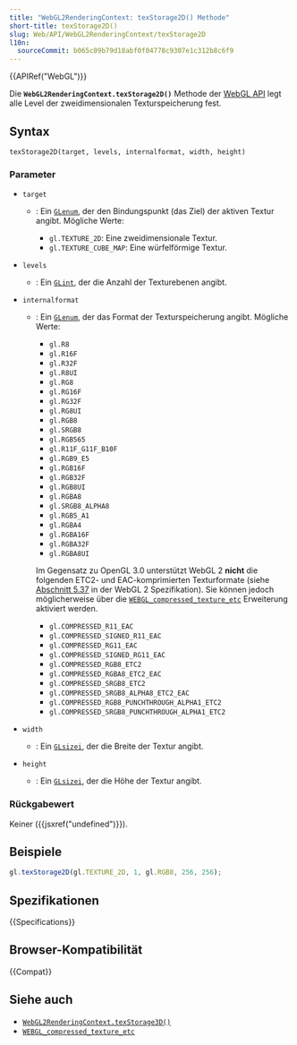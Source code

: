 ```yaml
---
title: "WebGL2RenderingContext: texStorage2D() Methode"
short-title: texStorage2D()
slug: Web/API/WebGL2RenderingContext/texStorage2D
l10n:
  sourceCommit: b065c09b79d18abf0f04778c9307e1c312b8c6f9
---
```


{{APIRef("WebGL")}}

Die **`WebGL2RenderingContext.texStorage2D()`** Methode der
[WebGL API](/de/docs/Web/API/WebGL_API) legt alle Level der
zweidimensionalen Texturspeicherung fest.

## Syntax

```js-nolint
texStorage2D(target, levels, internalformat, width, height)
```

### Parameter

- `target`

  - : Ein [`GLenum`](/de/docs/Web/API/WebGL_API/Types), der den Bindungspunkt (das Ziel) der aktiven Textur angibt.
    Mögliche Werte:

    - `gl.TEXTURE_2D`: Eine zweidimensionale Textur.
    - `gl.TEXTURE_CUBE_MAP`: Eine würfelförmige Textur.

- `levels`
  - : Ein [`GLint`](/de/docs/Web/API/WebGL_API/Types), der die Anzahl der Texturebenen angibt.
- `internalformat`

  - : Ein [`GLenum`](/de/docs/Web/API/WebGL_API/Types), der das Format der Texturspeicherung angibt. Mögliche Werte:

    - `gl.R8`
    - `gl.R16F`
    - `gl.R32F`
    - `gl.R8UI`
    - `gl.RG8`
    - `gl.RG16F`
    - `gl.RG32F`
    - `gl.RG8UI`
    - `gl.RGB8`
    - `gl.SRGB8`
    - `gl.RGB565`
    - `gl.R11F_G11F_B10F`
    - `gl.RGB9_E5`
    - `gl.RGB16F`
    - `gl.RGB32F`
    - `gl.RGB8UI`
    - `gl.RGBA8`
    - `gl.SRGB8_ALPHA8`
    - `gl.RGB5_A1`
    - `gl.RGBA4`
    - `gl.RGBA16F`
    - `gl.RGBA32F`
    - `gl.RGBA8UI`

    Im Gegensatz zu OpenGL 3.0 unterstützt WebGL 2 **nicht** die folgenden ETC2- und
    EAC-komprimierten Texturformate (siehe [Abschnitt 5.37](https://registry.khronos.org/webgl/specs/latest/2.0/#5.37) in der WebGL 2 Spezifikation). Sie können jedoch möglicherweise über die
    [`WEBGL_compressed_texture_etc`](/de/docs/Web/API/WEBGL_compressed_texture_etc) Erweiterung aktiviert werden.

    - `gl.COMPRESSED_R11_EAC`
    - `gl.COMPRESSED_SIGNED_R11_EAC`
    - `gl.COMPRESSED_RG11_EAC`
    - `gl.COMPRESSED_SIGNED_RG11_EAC`
    - `gl.COMPRESSED_RGB8_ETC2`
    - `gl.COMPRESSED_RGBA8_ETC2_EAC`
    - `gl.COMPRESSED_SRGB8_ETC2`
    - `gl.COMPRESSED_SRGB8_ALPHA8_ETC2_EAC`
    - `gl.COMPRESSED_RGB8_PUNCHTHROUGH_ALPHA1_ETC2`
    - `gl.COMPRESSED_SRGB8_PUNCHTHROUGH_ALPHA1_ETC2`

- `width`
  - : Ein [`GLsizei`](/de/docs/Web/API/WebGL_API/Types), der die Breite der Textur angibt.
- `height`
  - : Ein [`GLsizei`](/de/docs/Web/API/WebGL_API/Types), der die Höhe der Textur angibt.

### Rückgabewert

Keiner ({{jsxref("undefined")}}).

## Beispiele

```js
gl.texStorage2D(gl.TEXTURE_2D, 1, gl.RGB8, 256, 256);
```

## Spezifikationen

{{Specifications}}

## Browser-Kompatibilität

{{Compat}}

## Siehe auch

- [`WebGL2RenderingContext.texStorage3D()`](/de/docs/Web/API/WebGL2RenderingContext/texStorage3D)
- [`WEBGL_compressed_texture_etc`](/de/docs/Web/API/WEBGL_compressed_texture_etc)
